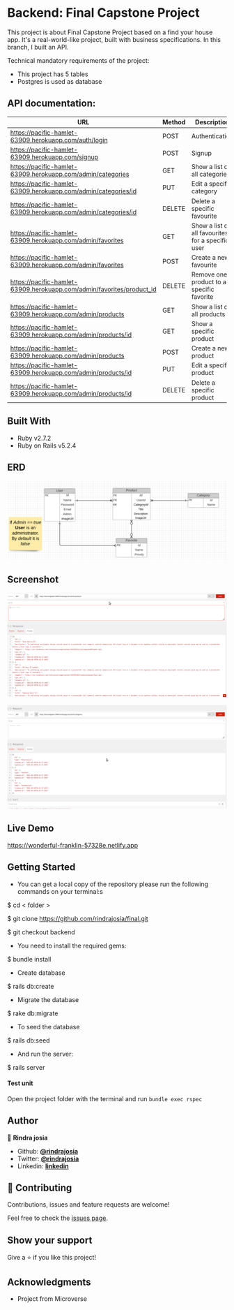 # Backend: Final Capstone Project

This project is about Final Capstone Project based on a find your house app. It's a real-world-like project, built with business specifications. In this branch, I built an API.

Technical mandatory requirements of the project:

* This project has 5 tables
* Postgres is used as database


## API documentation:
| URL                                                                     | Method | Description                                          |
|-------------------------------------------------------------------------|--------|------------------------------------------------------|
| https://pacific-hamlet-63909.herokuapp.com/auth/login                   | POST   | Authentication                                       |
| https://pacific-hamlet-63909.herokuapp.com/signup                       | POST   | Signup                                               |
| https://pacific-hamlet-63909.herokuapp.com/admin/categories             | GET    | Show a list of all categories                        |
| https://pacific-hamlet-63909.herokuapp.com/admin/categories/id          | PUT    | Edit a specific category                             |
| https://pacific-hamlet-63909.herokuapp.com/admin/categories/id          | DELETE | Delete a specific favourite                          |
| https://pacific-hamlet-63909.herokuapp.com/admin/favorites              | GET    | Show a list of all favourites for a specific user    |
| https://pacific-hamlet-63909.herokuapp.com/admin/favorites              | POST   | Create a new favourite                               |
| https://pacific-hamlet-63909.herokuapp.com/admin/favorites/product_id   | DELETE | Remove one product to a specific favorite            |
| https://pacific-hamlet-63909.herokuapp.com/admin/products               | GET    | Show a list of all products                          |
| https://pacific-hamlet-63909.herokuapp.com/admin/products/id            | GET    | Show a specific product                              |
| https://pacific-hamlet-63909.herokuapp.com/admin/products               | POST   | Create a new product                                 |
| https://pacific-hamlet-63909.herokuapp.com/admin/products/id            | PUT    | Edit a specific product                              |
| https://pacific-hamlet-63909.herokuapp.com/admin/products/id            | DELETE | Delete a specific product                            |



## Built With

- Ruby v2.7.2
- Ruby on Rails v5.2.4

## ERD
![screenshot](docs/erd_final.png)


## Screenshot
![screenshot](docs/1.png)

![screenshot](docs/2.png)

## Live Demo

https://wonderful-franklin-57328e.netlify.app

## Getting Started

* You can get a local copy of the repository please run the following commands on your terminal:s

$ cd < folder >

$ git clone https://github.com/rindrajosia/final.git

$ git checkout backend

* You need to install the required gems:

$ bundle install

* Create database

$ rails db:create

* Migrate the database

$ rake db:migrate

* To seed the database

$ rails db:seed

* And run the server:

$ rails server

#### Test unit

 Open the project folder with the terminal and run ```bundle exec rspec```


## Author

👤 **Rindra josia**

* Github: **[@rindrajosia](https://github.com/rindrajosia)**
* Twitter: **[@rindrajosia](https://twitter.com/josia_rindra)**
* Linkedin: **[linkedin](https://www.linkedin.com/in/rindra-josia-99b2111a2/)**

## 🤝 Contributing

Contributions, issues and feature requests are welcome!

Feel free to check the [issues page](https://github.com/rindrajosia/final/issues).

## Show your support

Give a ⭐️ if you like this project!

## Acknowledgments

 - Project from Microverse
